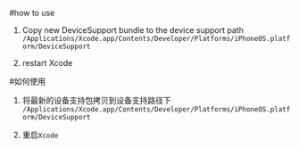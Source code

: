 
#how to use

1. Copy new DeviceSupport bundle to the device support path
`/Applications/Xcode.app/Contents/Developer/Platforms/iPhoneOS.platform/DeviceSupport`

2. restart Xcode

#如何使用

1. 将最新的设备支持包拷贝到设备支持路径下 
`/Applications/Xcode.app/Contents/Developer/Platforms/iPhoneOS.platform/DeviceSupport`

2. 重启`Xcode`

